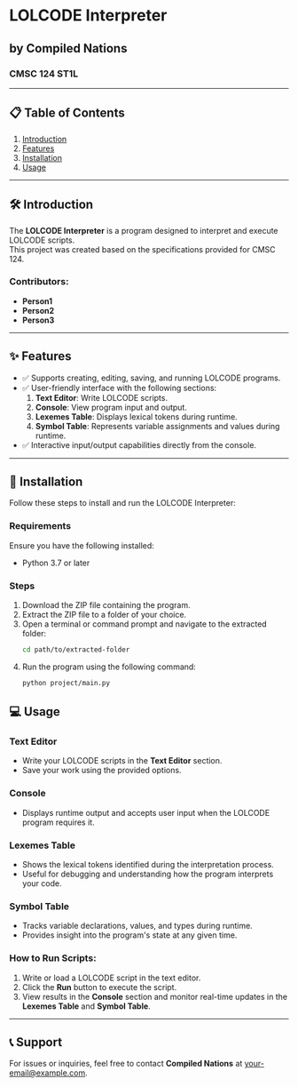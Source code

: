 # LOLCODE Interpreter  
## by Compiled Nations  
### CMSC 124 ST1L

---

## 📋 Table of Contents
1. [Introduction](#introduction)
2. [Features](#features)
3. [Installation](#installation)
4. [Usage](#usage)

---

## 🛠️ Introduction

The **LOLCODE Interpreter** is a program designed to interpret and execute LOLCODE scripts.  
This project was created based on the specifications provided for CMSC 124.  

### Contributors:
- **Person1**  
- **Person2**  
- **Person3**

---

## ✨ Features

- ✅ Supports creating, editing, saving, and running LOLCODE programs.  
- ✅ User-friendly interface with the following sections:  
  1. **Text Editor**: Write LOLCODE scripts.  
  2. **Console**: View program input and output.  
  3. **Lexemes Table**: Displays lexical tokens during runtime.  
  4. **Symbol Table**: Represents variable assignments and values during runtime.  
- ✅ Interactive input/output capabilities directly from the console.

---

## 🚀 Installation

Follow these steps to install and run the LOLCODE Interpreter:

### Requirements
Ensure you have the following installed:
- Python 3.7 or later

### Steps
1. Download the ZIP file containing the program.  
2. Extract the ZIP file to a folder of your choice.  
3. Open a terminal or command prompt and navigate to the extracted folder:
   ```bash
   cd path/to/extracted-folder
   ```
4. Run the program using the following command:
   ```bash
   python project/main.py
   ```

## 💻 Usage

### Text Editor
- Write your LOLCODE scripts in the **Text Editor** section.  
- Save your work using the provided options.  

### Console
- Displays runtime output and accepts user input when the LOLCODE program requires it.  

### Lexemes Table
- Shows the lexical tokens identified during the interpretation process.  
- Useful for debugging and understanding how the program interprets your code.  

### Symbol Table
- Tracks variable declarations, values, and types during runtime.  
- Provides insight into the program's state at any given time.  

### How to Run Scripts:
1. Write or load a LOLCODE script in the text editor.  
2. Click the **Run** button to execute the script.  
3. View results in the **Console** section and monitor real-time updates in the **Lexemes Table** and **Symbol Table**.  

---

## 📞 Support

For issues or inquiries, feel free to contact **Compiled Nations** at [your-email@example.com](mailto:your-email@example.com).  

